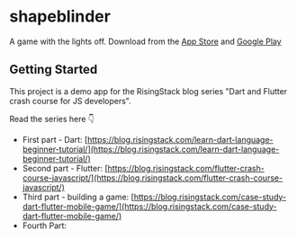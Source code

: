 # shapeblinder

A game with the lights off. Download from the [App Store](https://apps.apple.com/hu/app/shapeblinder/id1523640121) and [Google Play](https://play.google.com/store/apps/details?id=hu.danielgrgly.shapeblinder)


## Getting Started

This project is a demo app for the RisingStack blog series "Dart and Flutter crash course for JS developers".

Read the series here 👇
- First part - Dart: [https://blog.risingstack.com/learn-dart-language-beginner-tutorial/](https://blog.risingstack.com/learn-dart-language-beginner-tutorial/)
- Second part - Flutter: [https://blog.risingstack.com/flutter-crash-course-javascript/](https://blog.risingstack.com/flutter-crash-course-javascript/)
- Third part - building a game: [https://blog.risingstack.com/case-study-dart-flutter-mobile-game/](https://blog.risingstack.com/case-study-dart-flutter-mobile-game/)
- Fourth Part:

